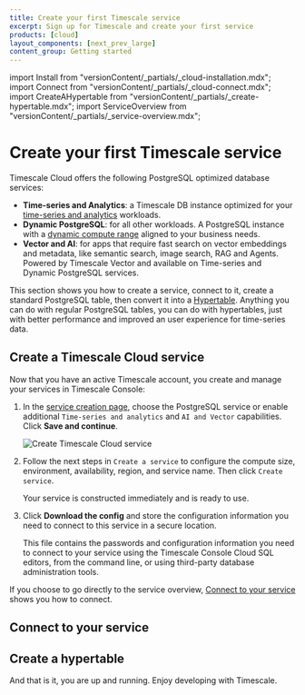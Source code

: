 ```yaml
---
title: Create your first Timescale service
excerpt: Sign up for Timescale and create your first service
products: [cloud]
layout_components: [next_prev_large]
content_group: Getting started
---
```


import Install from "versionContent/_partials/_cloud-installation.mdx";
import Connect from "versionContent/_partials/_cloud-connect.mdx";
import CreateAHypertable from "versionContent/_partials/_create-hypertable.mdx";
import ServiceOverview from "versionContent/_partials/_service-overview.mdx";

# Create your first Timescale service

Timescale Cloud offers the following PostgreSQL optimized database services:

- **Time-series and Analytics**: a Timescale DB instance optimized for your 
    [time-series and analytics][what-is-time-series] workloads.
- **Dynamic PostgreSQL**: for all other workloads. A PostgreSQL instance with a 
    [dynamic compute range][what-is-dynamic-postgres] aligned to your business needs.
- **Vector and AI**: for apps that require fast search on vector embeddings and metadata, like semantic search, image
  search, RAG and Agents. Powered by Timescale Vector and available on Time-series and Dynamic PostgreSQL services. 

<ServiceOverview />

This section shows you how to create a service, connect to it, create a standard PostgreSQL table, then 
convert it into a [Hypertable][hypertables]. Anything you can do with regular PostgreSQL tables, you can 
do with hypertables, just with better performance and improved an user experience for time-series data.

<Install />

## Create a Timescale Cloud service

<Procedure>

Now that you have an active Timescale account, you create and manage your services in Timescale Console:

1. In the [service creation page][create-service], choose the PostgreSQL service or enable additional `Time-series and analytics` and `AI and Vector` capabilities. Click **Save and continue**.

   ![Create Timescale Cloud service](https://assets.timescale.com/docs/images/create-timescale-service.png)

1. Follow the next steps in `Create a service` to configure the compute size, environment, availability, region, and service name. Then click `Create service`.

   Your service is constructed immediately and is ready to use.

1. Click **Download the config** and store the configuration information you need to connect to this service in a secure location. 

   This file contains the passwords and configuration information you need to connect to your service using the
   Timescale Console Cloud SQL editors, from the command line, or using third-party database administration tools.

If you choose to go directly to the service overview, [Connect to your service][connect-to-your-service] 
shows you how to connect.

</Procedure> 

## Connect to your service

<Connect />

## Create a hypertable

<CreateAHypertable />

And that is it, you are up and running. Enjoy developing with Timescale.

[tsc-portal]: https://console.cloud.timescale.com/
[services-how-to]: /use-timescale/:currentVersion:/services/
[install-psql]: /use-timescale/:currentVersion:/integrations/query-admin/psql/
[connect-to-your-service]: /getting-started/:currentVersion:/services/#connect-to-your-service
[create-service]: https://console.cloud.timescale.com/dashboard/create_services
[what-is-time-series]: https://www.timescale.com/blog/what-is-a-time-series-database/#what-is-a-time-series-database
[what-is-dynamic-postgres]: https://www.timescale.com/dynamic-postgresql
[hypertables]: /use-timescale/:currentVersion:/hypertables/about-hypertables/#hypertable-partitioning
